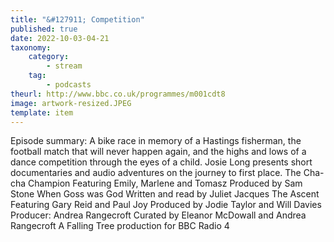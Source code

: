 ```yaml
---
title: "&#127911; Competition"
published: true
date: 2022-10-03-04-21
taxonomy:
    category:
        - stream
    tag:
        - podcasts
theurl: http://www.bbc.co.uk/programmes/m001cdt8
image: artwork-resized.JPEG
template: item
---
```


Episode summary: A bike race in memory of a Hastings fisherman, the football match that will never happen again, and the highs and lows of a dance competition through the eyes of a child. Josie Long presents short documentaries and audio adventures on the journey to first place. The Cha-cha Champion Featuring Emily, Marlene and Tomasz Produced by Sam Stone When Goss was God Written and read by Juliet Jacques The Ascent Featuring Gary Reid and Paul Joy Produced by Jodie Taylor and Will Davies Producer: Andrea Rangecroft Curated by Eleanor McDowall and Andrea Rangecroft A Falling Tree production for BBC Radio 4
